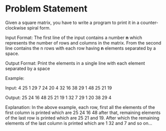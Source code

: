 # Problem Statement

Given a square matrix, you have to write a program to print it in a counter-clockwise spiral form.


Input Format:
The first line of the input contains a number **n** which represents the number of rows and columns in the matrix.
From the second line contains the n rows with each row having **n** elements separated by a space.

Output Format:
Print the elements in a single line with each element separated by a space

Example:

Input:
4
25 1 29 7
24 20 4 32
16 38 29 1
48 25 21 19

Output:
25 24 16 48 25 21 19 1 32 7 29 1 20 38 29 4

Explanation:
In the above example, each row, first all the elements of the first column is printed which are 25 24 16 48 after that, remaining elements of the last row is printed which are 25 21 and 19.
After which the remaining elements of the last column is printed which are 1 32 and 7 and so on...